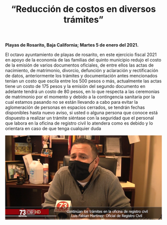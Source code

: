 ﻿---
layout: blog
title: “Reducción de costos en diversos trámites”
Date: 2021-01-05
categories: rosarito
permalink: /:categories/:title:output_ext
image: /img/cnr/2021-01-05-reduccion-de-costos.PNG
alt: “ “
autor:
---


**Playas de Rosarito, Baja California; Martes 5 de enero del 2021.** 


El octavo ayuntamiento de playas de rosarito, en este ejercicio fiscal 2021 en apoyo de la economía de las familias del quinto municipio redujo el costo de la emisión de varios documentos oficiales, de entre ellos las actas de nacimiento, de matrimonio, divorcio, defunción y aclaración y rectificación de datos, anteriormente los trámites y documentación antes mencionados tenían un costo que oscila entre los 500 pesos o más, actualmente las actas tiene un costo de 175 pesos y la emisión del segundo documento en adelante tendrá un costo de 80 pesos, en lo que respecta a las ceremonias de matrimonio por el momento y debido a la contingencia sanitaria por la cual estamos pasando no se están llevando a cabo para evitar la aglomeración de personas en espacios cerrados, se tendrán fechas disponibles hasta nuevo aviso, si usted o alguna persona que conoce está dispuesto a realizar un trámite siéntase con la seguridad que el personal que labora en la oficina de registro civil lo atendera como es debido y lo orientara en caso de que tenga cualquier duda

<div id="carouselExampleSlidesOnly" class="carousel slide" data-ride="carousel">
  <div class="carousel-inner">
    <div class="carousel-item active">
       <img class="d-block w-100" src="/img/cnr/2021-01-05-reduccion-de-costos.PNG" loading="lazy"  alt="">
    </div>
  </div>
</div>